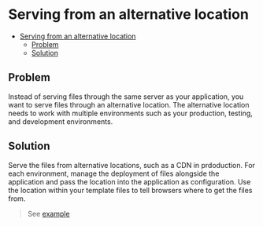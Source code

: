 # Serving from an alternative location

- [Serving from an alternative location](#serving-from-an-alternative-location)
  - [Problem](#problem)
  - [Solution](#solution)

## Problem

Instead of serving files through the same server as your application, you want to serve files through an alternative location. The alternative location needs to work with multiple environments such as your production, testing, and development environments.

## Solution

Serve the files from alternative locations, such as a CDN in prdoduction. For each environment, manage the deployment of files alongside the application and pass the location into the application as configuration. Use the location within your template files to tell browsers where to get the files from.

> See [example](../passing_url_to_template.go)
